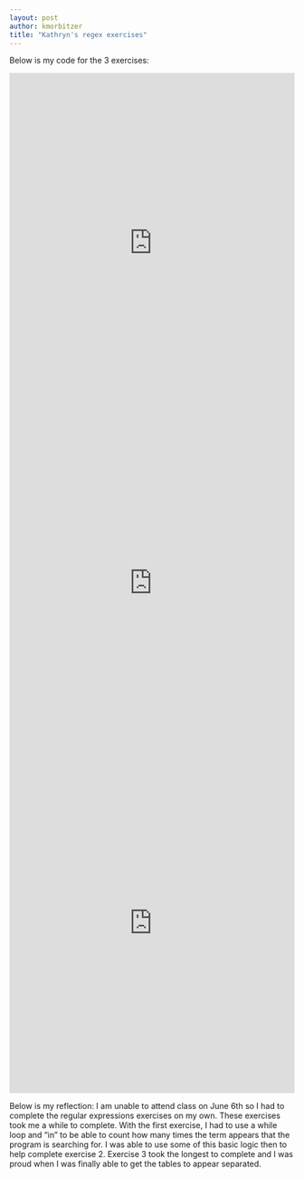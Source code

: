 ```yaml
---
layout: post
author: kmorbitzer
title: "Kathryn's regex exercises"
---
```


Below is my code for the 3 exercises:

<iframe src="https://trinket.io/embed/python3/eca5e1220a" width="100%" height="600" frameborder="0" marginwidth="0" marginheight="0" allowfullscreen></iframe>

<iframe src="https://trinket.io/embed/python3/3679c36210" width="100%" height="600" frameborder="0" marginwidth="0" marginheight="0" allowfullscreen></iframe>

<iframe src="https://trinket.io/embed/python3/874216715d" width="100%" height="600" frameborder="0" marginwidth="0" marginheight="0" allowfullscreen></iframe>

Below is my reflection:
I am unable to attend class on June 6th so I had to complete the regular expressions exercises on my own.  These exercises took me a while to complete.  With the first exercise, I had to use a while loop and “in” to be able to count how many times the term appears that the program is searching for.  I was able to use some of this basic logic then to help complete exercise 2.  Exercise 3 took the longest to complete and I was proud when I was finally able to get the tables to appear separated.  
